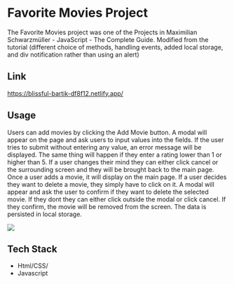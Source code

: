 # Favorite Movies Project

The Favorite Movies project was one of the Projects in Maximilian Schwarzmüller - JavaScript - The Complete Guide.
Modified from the tutorial (different choice of methods, handling events, added local storage, and div notification rather than using an alert)

## Link

https://blissful-bartik-df8f12.netlify.app/

## Usage

Users can add movies by clicking the Add Movie button. A modal will appear on the page and ask users to input values into the fields. If the user tries to submit without entering any value, an error message will be displayed. The same thing will happen if they enter a rating lower than 1 or higher than 5. If a user changes their mind they can either click cancel or the surrounding screen and they will be brought back to the main page. Once a user adds a movie, it will display on the main page. If a user decides they want to delete a movie, they simply have to click on it. A modal will appear and ask the user to confirm if they want to delete the selected movie. If they dont they can either click outside the modal or click cancel. If they confirm, the movie will be removed from the screen. The data is persisted in local storage.

![](project_demo.gif)

## Tech Stack

- Html/CSS/
- Javascript
